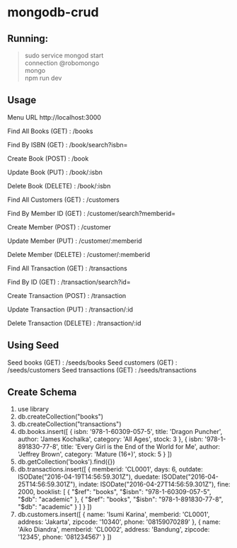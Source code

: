 # mongodb-crud

## Running:
> sudo service mongod start <br>
> connection @robomongo <br>
> mongo <br>
> npm run dev

## **Usage**
Menu URL
http://localhost:3000

Find All Books (GET)        : /books

Find By ISBN (GET)          : /book/search?isbn=

Create Book (POST)          : /book

Update Book (PUT)           : /book/:isbn

Delete Book (DELETE)        : /book/:isbn

Find All Customers (GET)    : /customers

Find By Member ID (GET)     : /customer/search?memberid=

Create Member (POST)        : /customer

Update Member (PUT)         : /customer/:memberid

Delete Member (DELETE)      : /customer/:memberid

Find All Transaction (GET)  : /transactions

Find By ID (GET)            : /transaction/search?id=

Create Transaction (POST)   : /transaction

Update Transaction (PUT)    : /transaction/:id

Delete Transaction (DELETE) : /transaction/:id

## Using Seed

Seed books (GET)        : /seeds/books
Seed customers (GET)    : /seeds/customers
Seed transactions (GET) : /seeds/transactions

## Create Schema
1. use library
2. db.createCollection("books")
3. db.createCollection("transactions")
4. db.books.insert([
   {
      isbn: '978-1-60309-057-5',
      title: 'Dragon Puncher',
      author: 'James Kochalka',
      category: 'All Ages',
      stock: 3
   },
   {
      isbn: '978-1-891830-77-8',
      title: 'Every Girl is the End of the World for Me',
      author: 'Jeffrey Brown',
      category: 'Mature (16+)',
      stock: 5
   }
])
5. db.getCollection('books').find({})
6. db.transactions.insert([
   {
      memberid: 'CL0001',
      days: 6,
      outdate: ISODate("2016-04-19T14:56:59.301Z"),
      duedate: ISODate("2016-04-25T14:56:59.301Z"),
      indate: ISODate("2016-04-27T14:56:59.301Z"),
      fine: 2000,
      booklist:
      [
        {
          "$ref": "books",
          "$isbn": "978-1-60309-057-5",
          "$db": "academic"
        },
        {
          "$ref": "books",
          "$isbn": "978-1-891830-77-8",
          "$db": "academic"
        }
      ]
   }
])
7. db.customers.insert([
   {
      name: 'Isumi Karina',
      memberid: 'CL0001',
      address: 'Jakarta',
      zipcode: '10340',
      phone: '08159070289'
   },
   {
     name: 'Aiko Diandra',
     memberid: 'CL0002',
     address: 'Bandung',
     zipcode: '12345',
     phone: '081234567'
   }
])
